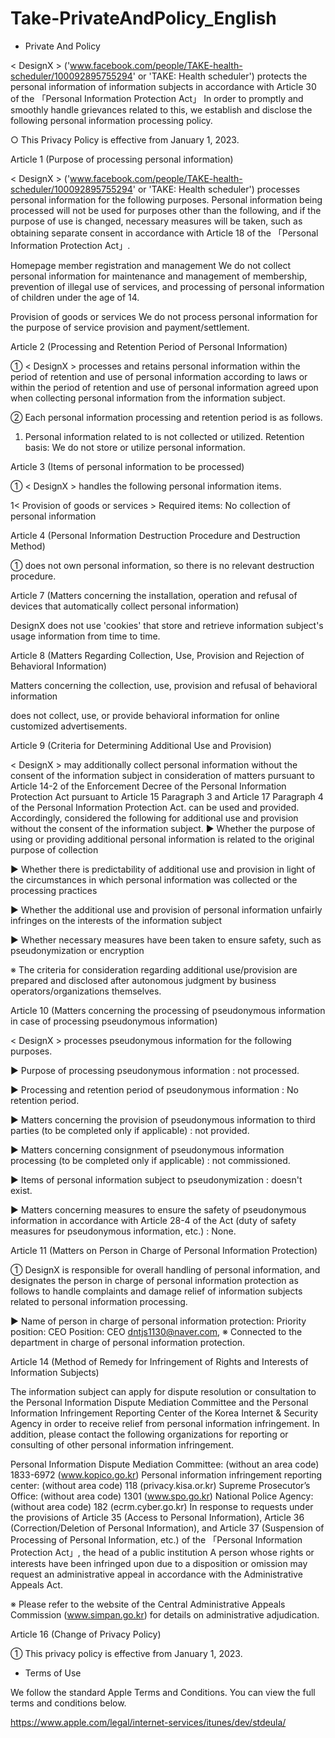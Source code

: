 # Take-PrivateAndPolicy_English

- Private And Policy

< DesignX > ('www.facebook.com/people/TAKE-health-scheduler/100092895755294' or 'TAKE: Health scheduler') protects the personal information of information subjects in accordance with Article 30 of the 「Personal Information Protection Act」 In order to promptly and smoothly handle grievances related to this, we establish and disclose the following personal information processing policy.

○ This Privacy Policy is effective from January 1, 2023.

Article 1 (Purpose of processing personal information)

< DesignX > ('www.facebook.com/people/TAKE-health-scheduler/100092895755294' or 'TAKE: Health scheduler') processes personal information for the following purposes. Personal information being processed will not be used for purposes other than the following, and if the purpose of use is changed, necessary measures will be taken, such as obtaining separate consent in accordance with Article 18 of the 「Personal Information Protection Act」.

Homepage member registration and management
We do not collect personal information for maintenance and management of membership, prevention of illegal use of services, and processing of personal information of children under the age of 14.

Provision of goods or services
We do not process personal information for the purpose of service provision and payment/settlement.

Article 2 (Processing and Retention Period of Personal Information)

① < DesignX > processes and retains personal information within the period of retention and use of personal information according to laws or within the period of retention and use of personal information agreed upon when collecting personal information from the information subject.

② Each personal information processing and retention period is as follows.

1. <Provision of goods or services> Personal information related to <provision of goods or services> is not collected or utilized. Retention basis: We do not store or utilize personal information.

Article 3 (Items of personal information to be processed)

① < DesignX > handles the following personal information items.

1< Provision of goods or services > Required items: No collection of personal information

Article 4 (Personal Information Destruction Procedure and Destruction Method)

① <DesignX> does not own personal information, so there is no relevant destruction procedure.

Article 7 (Matters concerning the installation, operation and refusal of devices that automatically collect personal information)

DesignX does not use 'cookies' that store and retrieve information subject's usage information from time to time.

Article 8 (Matters Regarding Collection, Use, Provision and Rejection of Behavioral Information)

Matters concerning the collection, use, provision and refusal of behavioral information

does not collect, use, or provide behavioral information for online customized advertisements.

Article 9 (Criteria for Determining Additional Use and Provision)

< DesignX > may additionally collect personal information without the consent of the information subject in consideration of matters pursuant to Article 14-2 of the Enforcement Decree of the Personal Information Protection Act pursuant to Article 15 Paragraph 3 and Article 17 Paragraph 4 of the Personal Information Protection Act. can be used and provided. Accordingly, <DesignX> considered the following for additional use and provision without the consent of the information subject. ▶ Whether the purpose of using or providing additional personal information is related to the original purpose of collection

▶ Whether there is predictability of additional use and provision in light of the circumstances in which personal information was collected or the processing practices

▶ Whether the additional use and provision of personal information unfairly infringes on the interests of the information subject

▶ Whether necessary measures have been taken to ensure safety, such as pseudonymization or encryption

※ The criteria for consideration regarding additional use/provision are prepared and disclosed after autonomous judgment by business operators/organizations themselves.

Article 10 (Matters concerning the processing of pseudonymous information in case of processing pseudonymous information)

< DesignX > processes pseudonymous information for the following purposes.

▶ Purpose of processing pseudonymous information
: not processed.
  
▶ Processing and retention period of pseudonymous information
: No retention period.
  
▶ Matters concerning the provision of pseudonymous information to third parties (to be completed only if applicable)
: not provided.
  
▶ Matters concerning consignment of pseudonymous information processing (to be completed only if applicable)
: not commissioned.
  
▶ Items of personal information subject to pseudonymization
: doesn't exist.
  
▶ Matters concerning measures to ensure the safety of pseudonymous information in accordance with Article 28-4 of the Act (duty of safety measures for pseudonymous information, etc.)
: None.
  
Article 11 (Matters on Person in Charge of Personal Information Protection)

① DesignX is responsible for overall handling of personal information, and designates the person in charge of personal information protection as follows to handle complaints and damage relief of information subjects related to personal information processing.

▶ Name of person in charge of personal information protection: Priority position: CEO Position: CEO dntjs1130@naver.com, ※ Connected to the department in charge of personal information protection.

Article 14 (Method of Remedy for Infringement of Rights and Interests of Information Subjects)

The information subject can apply for dispute resolution or consultation to the Personal Information Dispute Mediation Committee and the Personal Information Infringement Reporting Center of the Korea Internet & Security Agency in order to receive relief from personal information infringement. In addition, please contact the following organizations for reporting or consulting of other personal information infringement.

Personal Information Dispute Mediation Committee: (without an area code) 1833-6972 (www.kopico.go.kr)
Personal information infringement reporting center: (without area code) 118 (privacy.kisa.or.kr)
Supreme Prosecutor’s Office: (without area code) 1301 (www.spo.go.kr)
National Police Agency: (without area code) 182 (ecrm.cyber.go.kr)
In response to requests under the provisions of Article 35 (Access to Personal Information), Article 36 (Correction/Deletion of Personal Information), and Article 37 (Suspension of Processing of Personal Information, etc.) of the 「Personal Information Protection Act」, the head of a public institution A person whose rights or interests have been infringed upon due to a disposition or omission may request an administrative appeal in accordance with the Administrative Appeals Act.

※ Please refer to the website of the Central Administrative Appeals Commission (www.simpan.go.kr) for details on administrative adjudication.

Article 16 (Change of Privacy Policy)

① This privacy policy is effective from January 1, 2023.
  
  
  
  - Terms of Use

We follow the standard Apple Terms and Conditions. You can view the full terms and conditions below.

https://www.apple.com/legal/internet-services/itunes/dev/stdeula/
